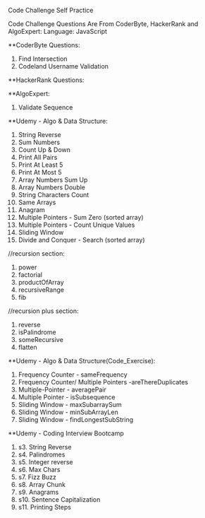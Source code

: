 Code Challenge Self Practice

Code Challenge Questions Are From CoderByte, HackerRank and AlgoExpert: 
Language: JavaScript

**CoderByte Questions:
1. Find Intersection
2. Codeland Username Validation

**HackerRank Questions:


**AlgoExpert:
1. Validate Sequence


**Udemy - Algo & Data Structure:
1. String Reverse
2. Sum Numbers
3. Count Up & Down 
4. Print All Pairs 
5. Print At Least 5
6. Print At Most 5
7. Array Numbers Sum Up 
8. Array Numbers Double
9. String Characters Count
10. Same Arrays
11. Anagram
12. Multiple Pointers - Sum Zero (sorted array)
13. Multiple Pointers - Count Unique Values
14. Sliding Window
15. Divide and Conquer - Search (sorted array)

//recursion section:
1. power
2. factorial
3. productOfArray
4. recursiveRange
5. fib

//recursion plus section:
1. reverse
2. isPalindrome
3. someRecursive
4. flatten


**Udemy - Algo & Data Structure(Code_Exercise):
1. Frequency Counter - sameFrequency
2. Frequency Counter/ Multiple Pointers -areThereDuplicates
3. Multiple-Pointer - averagePair
4. Multiple Pointer - isSubsequence
5. Sliding Window - maxSubarraySum
6. Sliding Window - minSubArrayLen
7. Sliding Window - findLongestSubString


**Udemy - Coding Interview Bootcamp
1. s3. String Reverse
2. s4. Palindromes
3. s5. Integer reverse
4. s6. Max Chars
5. s7. Fizz Buzz
6. s8. Array Chunk
7. s9. Anagrams
8. s10. Sentence Capitalization
9. s11. Printing Steps
